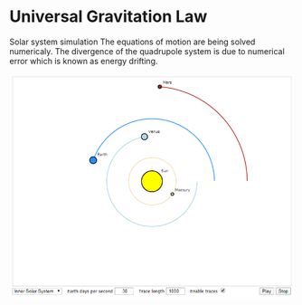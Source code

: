 # Universal Gravitation Law
Solar system simulation
The equations of motion are being solved numericaly.
The divergence of the quadrupole system is due to numerical error which is known as energy drifting.

![Inner Solar System](https://github.com/anton-a-tkachev/Universal-Gravitation/blob/master/Capture.PNG)
